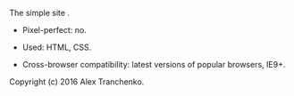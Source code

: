 The simple site [](http). 

- Pixel-perfect: no.

- Used: HTML, CSS. 

- Cross-browser compatibility: latest versions of popular browsers, IE9+.


Copyright (c) 2016 Alex Tranchenko.
